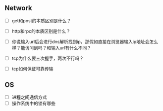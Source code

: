 ## Network
- [ ] get和post的本质区别是什么？
- [ ] http和rpc的本质区别是什么？
- [ ] 你说输入url后会进行dns解析找到ip，那假如直接在浏览器输入ip地址会怎么样？能访问到吗？和输入url有什么不同？
- [ ] tcp为什么要三次握手，两次不行吗？
- [ ] tcp如何保证可靠传输


## OS
- [ ] 进程之间通信方式
- [ ] 操作系统中的锁有哪些